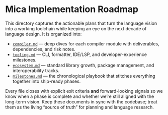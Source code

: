 # Mica Implementation Roadmap

This directory captures the actionable plans that turn the language vision into a working toolchain while keeping an eye on the
next decade of language design. It is organized into:

- [`compiler.md`](compiler.md) — deep dives for each compiler module with deliverables, dependencies, and risk notes.
- [`tooling.md`](tooling.md) — CLI, formatter, IDE/LSP, and developer-experience milestones.
- [`ecosystem.md`](ecosystem.md) — standard library growth, package management, and interoperability tracks.
- [`milestones.md`](milestones.md) — the chronological playbook that stitches everything together into ship-ready phases.

Every file closes with explicit exit criteria **and** forward-looking signals so we know when a phase is complete and whether
we’re still aligned with the long-term vision. Keep these documents in sync with the codebase; treat them as the living “source
of truth” for planning and language research.

